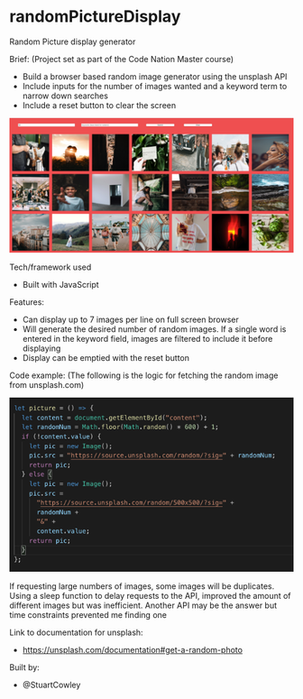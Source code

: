 # randomPictureDisplay

Random Picture display generator

Brief:
(Project set as part of the Code Nation Master course)
 - Build a browser based random image generator using the unsplash API
 - Include inputs for the number of images wanted and a keyword term to narrow down searches
 - Include a reset button to clear the screen

![Screenshot](https://github.com/StuartCowley/randomPictureDisplay/blob/master/Screenshot%20random%20image%20generator.png)

Tech/framework used
 - Built with JavaScript

Features:
 - Can display up to 7 images per line on full screen browser
 - Will generate the desired number of random images. If a single word is entered in the keyword field, images are filtered to include it before displaying
 - Display can be emptied with the reset button
 
Code example:
(The following is the logic for fetching the random image from unsplash.com)

![Screenshot](https://github.com/StuartCowley/randomPictureDisplay/blob/master/random%20Image%20Screenshot.png)

If requesting large numbers of images, some images will be duplicates. Using a sleep function to delay requests to the API, improved the amount of different images but was inefficient. Another API may be the answer but time constraints prevented me finding one


Link to documentation for unsplash:
 - https://unsplash.com/documentation#get-a-random-photo


Built by:
 - @StuartCowley
